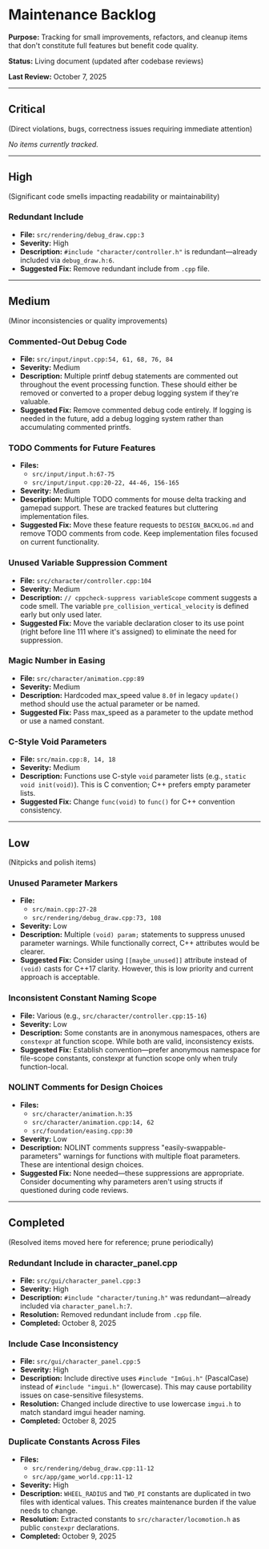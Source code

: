 # Maintenance Backlog

**Purpose:** Tracking for small improvements, refactors, and cleanup items that don't constitute full features but benefit code quality.

**Status:** Living document (updated after codebase reviews)

**Last Review:** October 7, 2025

---

## Critical

(Direct violations, bugs, correctness issues requiring immediate attention)

*No items currently tracked.*

---

## High

(Significant code smells impacting readability or maintainability)

### Redundant Include
- **File:** `src/rendering/debug_draw.cpp:3`
- **Severity:** High
- **Description:** `#include "character/controller.h"` is redundant—already included via `debug_draw.h:6`.
- **Suggested Fix:** Remove redundant include from `.cpp` file.

---

## Medium

(Minor inconsistencies or quality improvements)

### Commented-Out Debug Code
- **File:** `src/input/input.cpp:54, 61, 68, 76, 84`
- **Severity:** Medium
- **Description:** Multiple printf debug statements are commented out throughout the event processing function. These should either be removed or converted to a proper debug logging system if they're valuable.
- **Suggested Fix:** Remove commented debug code entirely. If logging is needed in the future, add a debug logging system rather than accumulating commented printfs.

### TODO Comments for Future Features
- **Files:**
  - `src/input/input.h:67-75`
  - `src/input/input.cpp:20-22, 44-46, 156-165`
- **Severity:** Medium
- **Description:** Multiple TODO comments for mouse delta tracking and gamepad support. These are tracked features but cluttering implementation files.
- **Suggested Fix:** Move these feature requests to `DESIGN_BACKLOG.md` and remove TODO comments from code. Keep implementation files focused on current functionality.

### Unused Variable Suppression Comment
- **File:** `src/character/controller.cpp:104`
- **Severity:** Medium
- **Description:** `// cppcheck-suppress variableScope` comment suggests a code smell. The variable `pre_collision_vertical_velocity` is defined early but only used later.
- **Suggested Fix:** Move the variable declaration closer to its use point (right before line 111 where it's assigned) to eliminate the need for suppression.

### Magic Number in Easing
- **File:** `src/character/animation.cpp:89`
- **Severity:** Medium
- **Description:** Hardcoded max_speed value `8.0f` in legacy `update()` method should use the actual parameter or be named.
- **Suggested Fix:** Pass max_speed as a parameter to the update method or use a named constant.

### C-Style Void Parameters
- **File:** `src/main.cpp:8, 14, 18`
- **Severity:** Medium
- **Description:** Functions use C-style `void` parameter lists (e.g., `static void init(void)`). This is C convention; C++ prefers empty parameter lists.
- **Suggested Fix:** Change `func(void)` to `func()` for C++ convention consistency.

---

## Low

(Nitpicks and polish items)

### Unused Parameter Markers
- **File:** 
  - `src/main.cpp:27-28`
  - `src/rendering/debug_draw.cpp:73, 108`
- **Severity:** Low
- **Description:** Multiple `(void) param;` statements to suppress unused parameter warnings. While functionally correct, C++ attributes would be clearer.
- **Suggested Fix:** Consider using `[[maybe_unused]]` attribute instead of `(void)` casts for C++17 clarity. However, this is low priority and current approach is acceptable.

### Inconsistent Constant Naming Scope
- **File:** Various (e.g., `src/character/controller.cpp:15-16`)
- **Severity:** Low
- **Description:** Some constants are in anonymous namespaces, others are `constexpr` at function scope. While both are valid, inconsistency exists.
- **Suggested Fix:** Establish convention—prefer anonymous namespace for file-scope constants, constexpr at function scope only when truly function-local.

### NOLINT Comments for Design Choices
- **Files:**
  - `src/character/animation.h:35`
  - `src/character/animation.cpp:14, 62`
  - `src/foundation/easing.cpp:30`
- **Severity:** Low
- **Description:** NOLINT comments suppress "easily-swappable-parameters" warnings for functions with multiple float parameters. These are intentional design choices.
- **Suggested Fix:** None needed—these suppressions are appropriate. Consider documenting why parameters aren't using structs if questioned during code reviews.

---

## Completed

(Resolved items moved here for reference; prune periodically)

### Redundant Include in character_panel.cpp
- **File:** `src/gui/character_panel.cpp:3`
- **Severity:** High
- **Description:** `#include "character/tuning.h"` was redundant—already included via `character_panel.h:7`.
- **Resolution:** Removed redundant include from `.cpp` file.
- **Completed:** October 8, 2025

### Include Case Inconsistency
- **File:** `src/gui/character_panel.cpp:5`
- **Severity:** High
- **Description:** Include directive uses `#include "ImGui.h"` (PascalCase) instead of `#include "imgui.h"` (lowercase). This may cause portability issues on case-sensitive filesystems.
- **Resolution:** Changed include directive to use lowercase `imgui.h` to match standard imgui header naming.
- **Completed:** October 8, 2025

### Duplicate Constants Across Files
- **Files:** 
  - `src/rendering/debug_draw.cpp:11-12`
  - `src/app/game_world.cpp:11-12`
- **Severity:** High
- **Description:** `WHEEL_RADIUS` and `TWO_PI` constants are duplicated in two files with identical values. This creates maintenance burden if the value needs to change.
- **Resolution:** Extracted constants to `src/character/locomotion.h` as public `constexpr` declarations.
- **Completed:** October 9, 2025
